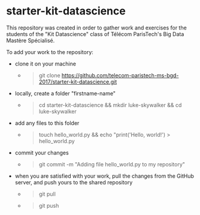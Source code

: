 # starter-kit-datascience

This repository was created in order to gather work and exercises for the students of the "Kit Datascience" class of Télécom ParisTech's Big Data Mastère Spécialisé.

To add your work to the repository:
 - clone it on your machine 
    - > git clone https://github.com/telecom-paristech-ms-bgd-2017/starter-kit-datascience.git
 - locally, create a folder "firstname-name"
    - > cd starter-kit-datascience && mkdir luke-skywalker && cd luke-skywalker
 - add any files to this folder
    - > touch hello_world.py && echo "print('Hello, world!') > hello_world.py
 - commit your changes
    - > git commit -m "Adding file hello_world.py to my repository"
 - when you are satisfied with your work, pull the changes from the GitHub server, and push yours to the shared repository
    - > git pull
    - > git push
